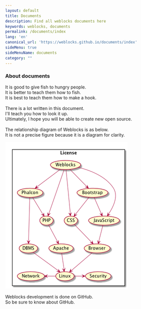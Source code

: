 ```yaml
---
layout: default
title: Documents
description: Find all weblocks documents here
keywords: weblocks, documents
permalink: /documents/index
lang: 'en'
canonical_url: 'https://weblocks.github.io/documents/index'
sideMenu: true
sideMenuName: documents
category: ""
---
```

<div class="container-fluid">
  <div class="row">
    <div class="col-12">
      <h3>About documents</h3>
      <p>
It is good to give fish to hungry people.<br>
It is better to teach them how to fish.<br>
It is best to teach them how to make a hook.<br>
<br>
There is a lot written in this document.<br>
I'll teach you how to look it up.<br>
Ultimately, I hope you will be able to create new open source.<br>
<br>
The relationship diagram of Weblocks is as below.<br>
It is not a precise figure because it is a diagram for clarity.
      </p>
    </div>
  </div>
  <div class="row">
    <div class="col-12">
      <img src="/assets/images/weblocks_dependency.png" class="img-fluid">
    </div>
  </div>
  <div class="row">
    <div class="col-12">
      <p>
Weblocks development is done on GitHub.<br>
So be sure to know about GitHub.
      </p>
    </div>
  </div>
</div>
